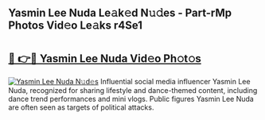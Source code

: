 ## Yasmin Lee Nuda Le𝚊k𝚎d N𝚞𝚍es - Part-rMp Photos Vid𝚎o Le𝚊ks r4Se1

# <h2><a href="http://fbee6u.evod.top/?m=Yasmin+Lee+Nuda">🔗 👉🔴 Yasmin Lee Nuda Vid𝚎o Ph𝚘t𝚘s</a></h2>

[![Yasmin Lee Nuda N𝚞d𝚎s](https://i.imgur.com/8V9OHl7.gif)](http://fbee6u.evod.top/?m=Yasmin+Lee+Nuda)
Influential social media influencer Yasmin Lee Nuda, recognized for sharing lifestyle and dance-themed content, including dance trend performances and mini vlogs. Public figures Yasmin Lee Nuda are often seen as targets of political attacks. 
